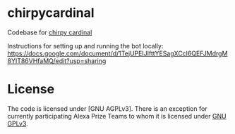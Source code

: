 # chirpycardinal
Codebase for [chirpy cardinal](https://stanfordnlp.github.io/chirpycardinal/) 

Instructions for setting up and running the bot locally: https://docs.google.com/document/d/1TejUPEIJIfttYESagXCcl6QEFJMdrgM8YIT86VHfaMQ/edit?usp=sharing

# License
The code is licensed under [GNU AGPLv3]. There is an exception for currently participating Alexa Prize Teams to whom it is licensed under [GNU GPLv3](https://www.gnu.org/licenses/gpl-3.0.html). 
